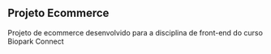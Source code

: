 ## Projeto Ecommerce
Projeto de ecommerce desenvolvido para a disciplina de front-end do curso Biopark Connect
